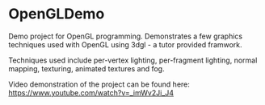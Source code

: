 # OpenGLDemo
Demo project for OpenGL programming. Demonstrates a few graphics techniques used with OpenGL using 3dgl - a tutor provided framwork.

Techniques used include per-vertex lighting, per-fragment lighting, normal mapping, texturing, animated textures and fog.

Video demonstration of the project can be found here: https://www.youtube.com/watch?v=_imWv2Ji_J4

